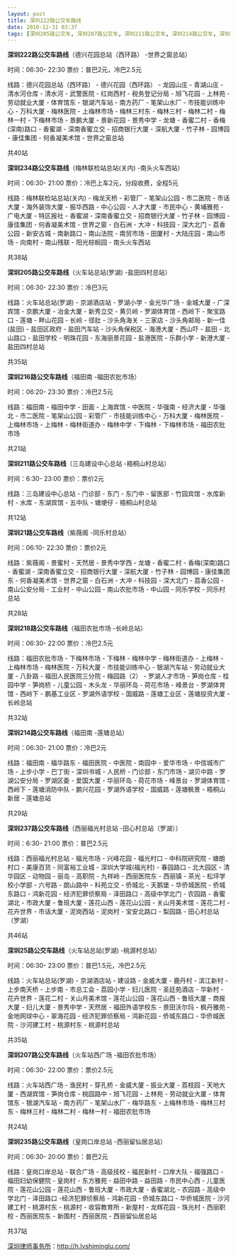 ```yaml
---
layout: post
title: 深圳222路公交车路线
date: 2010-12-31 03:37
tags: [深圳205路公交车, 深圳207路公交车, 深圳211路公交车, 深圳214路公交车, 深圳216路公交车, 深圳218路公交车, 深圳21路公交车, 深圳234路公交车, 深圳235路公交车, 深圳237路公交车, 深圳25路公交车, 深圳公交, 深圳分类信息网站]
---
```

<strong>深圳222路公交车路线</strong>（德兴花园总站（西环路） -世界之窗总站）

时间：06:30- 22:30  票价：普巴2元，冷巴2.5元

线路：德兴花园总站（西环路） - 德兴花园（西环路） - 龙园山庄 - 青湖山庄 - 清水河仓库 - 清水河 - 武警医院 - 红岗西村 - 税务登记分局 - 旭飞花园 - 上林苑 - 劳动就业大厦 - 体育馆东 - 银湖汽车站 - 南方药厂 - 笔架山水厂 - 市技能训练中心 - 万科大厦 - 梅林医院 - 上梅林市场 - 梅林三村东 - 梅林三村 - 梅林二村 - 梅林一村 - 下梅林市场 - 景鹏大厦 - 景新花园 - 景秀中学 - 龙塘 - 香蜜二村 - 香梅(深南)路口 - 香蜜湖 - 深南香蜜立交 - 招商银行大厦 - 深航大厦 - 竹子林 - 园博园 - 康佳集团 - 何香凝美术馆 - 世界之窗总站

共40站

<strong>深圳234路公交车路线</strong>（梅林联检站总站(关内) -南头火车西站）

时间：06:30- 21:00  票价：冷巴上车2元，分段收费，全程5元

线路：梅林联检站总站(关内) - 梅龙天桥 - 彩管厂 - 笔架山公园 - 市二医院 - 市话大厦 - 海外装饰大厦 - 振华西路 - 中心公园 - 人才大厦 - 市民中心 - 黄埔雅苑 - 广电大厦 - 特区报社 - 香蜜湖 - 深南香蜜立交 - 招商银行大厦 - 竹子林 - 园博园 - 康佳集团 - 何香凝美术馆 - 世界之窗 - 白石洲 - 大冲 - 科技园 - 深大北门 - 荔香公园 - 新安古城 - 南新路口 - 南山法院 - 南贸市场 - 田厦村 - 大陆庄园 - 南山市场 - 向南村 - 南山残联 - 阳光棕榈园 - 南头火车西站

共38站

<strong>深圳205路公交车路线</strong>（火车站总站(罗湖) -盐田四村总站）

时间：06:30- 22:30  票价：冷巴3元

线路：火车站总站(罗湖) - 京湖酒店站 - 罗湖小学 - 金光华广场 - 金城大厦 - 广深宾馆 - 京鹏大厦 - 冶金大厦 - 新秀立交 - 黄贝岭 - 罗湖体育馆 - 西岭下 - 聚宝路口 - 莲塘 - 畔山花园 - 长岭 - 径肚 - 沙头角海关 - 三家店 - 沙头角邮局 - 新一佳(盐田) - 盐田区政府 - 盐田汽车站 - 沙头角保税区 - 海港大厦 - 西山吓 - 盐田 - 北山路口 - 盐田学校 - 明珠花园 - 东海丽景花园 - 盐港医院 - 乐群小学 - 新港大厦 - 盐田四村总站

共35站

<strong>深圳216路公交车路线</strong>（福田南 -福田农批市场）

时间：06:20- 23:30  票价：冷巴2.5元

线路：福田南 - 福田中学 - 田面 - 上海宾馆 - 中医院 - 华强南 - 经济大厦 - 华强北 - 市二医院 - 笔架山公园 - 彩管厂 - 市技能训练中心 - 万科大厦 - 梅林医院 - 上梅林市场 - 上梅林 - 梅林街道办 - 梅林中学 - 下梅林 - 下梅林市场 - 福田农批市场

共21站

<strong>深圳211路公交车路线</strong>（三岛建设中心总站 -梧桐山村总站）

时间：6:30- 23:00  票价：票价2元

线路：三岛建设中心总站 - 门诊部 - 东门 - 东门中 - 留医部 - 竹园宾馆 - 水库新村 - 水库 - 东湖宾馆 - 五中队 - 塘埂仔 - 梧桐山村总站

共12站

<strong>深圳21路公交车路线</strong>（紫薇阁 -同乐村总站）

时间：06:10- 22:30  票价：票价2元

线路：紫薇阁 - 景蜜村 - 天然居 - 景秀中学西 - 龙塘 - 香蜜二村 - 香梅(深南)路口 - 香蜜湖 - 深南香蜜立交 - 招商银行大厦 - 深航大厦 - 竹子林 - 园博园 - 康佳集团东 - 何香凝美术馆 - 世界之窗 - 白石洲 - 大冲 - 科技园 - 深大北门 - 荔香公园 - 南山公安分局 - 工业村 - 中山公园 - 南山农批市场 - 中山园 - 同乐学校 - 同乐村总站

共28站

<strong>深圳218路公交车路线</strong>（福田农批市场 -长岭总站）

时间：06:30- 22:00  票价：冷巴2.5元

线路：福田农批市场 - 下梅林市场 - 下梅林 - 梅林中学 - 梅林街道办 - 上梅林 - 上梅林市场 - 梅林医院 - 万科大厦 - 市技能训练中心 - 银湖汽车站 - 劳动就业大厦 - 八卦路 - 福田人民医院三分院 - 梅园路（2） - 罗湖人才市场 - 笋岗仓库 - 桂园中学 - 笋岗桥 - 儿童公园 - 木头龙 - 华丽环岛 - 荷花市场 - 峰景台 - 罗湖体育馆 - 西岭下 - 鹏基工业区 - 罗湖外语学校 - 国威路 - 莲塘工业区 - 莲塘投资大厦 - 长岭总站

共32站

<strong>深圳214路公交车路线</strong>（福田南 -莲塘总站）

时间：06:30- 21:00  票价：冷巴2元

线路：福田南 - 福华路东 - 福田医院 - 中医院 - 南园中 - 爱华市场 - 中信城市广场 - 上步小学 - 巴丁街 - 深圳书城 - 人民桥 - 门诊部 - 东门市场 - 湖贝中路 - 罗湖公安分局 - 罗湖区委 - 爱国大厦 - 华丽环岛 - 荷花市场 - 峰景台 - 罗湖体育馆 - 西岭下 - 莲塘消防中队 - 鹏兴花园 - 罗湖外语学校 - 国威路 - 莲塘枫景 - 梧桐山新居 - 莲塘总站

共29站

<strong>深圳237路公交车路线</strong>（西丽福光村总站 -田心村总站（罗湖））

时间：6:30- 21:00  票价：普巴2.5元

线路：西丽福光村总站 - 福光市场 - 兴峰花园 - 福光村口 - 中科院研究院 - 塘朗村口 - 美康百货 - 同富裕工业城 - 深圳大学城(福光村) - 春园路口 - 北大园区 - 清华园区 - 动物园 - 丽岛 - 高职院 - 九祥岭 - 西丽医院东 - 西丽镇 - 茶光 - 松坪学校小学部 - 六号路 - 朗山路中 - 科苑立交 - 侨城北 - 天鹅堡 - 华侨城医院 - 侨城东路口 - 鸿新花园 - 经济犯罪侦察局 - 泽田路口 - 高级中学北门 - 农园路 - 香蜜湖北 - 市政大厦 - 鲁班大厦 - 莲花山西 - 莲花山公园 - 关山月美术馆 - 莲花二村 - 花卉世界 - 市话大厦 - 泥岗西站 - 泥岗村 - 宝安北路口 - 梨园路 - 田心村总站（罗湖）

共46站

<strong>深圳25路公交车路线</strong>（火车站总站(罗湖) -桃源村总站）

时间：06:30- 23:00  票价：普巴1.5元，冷巴2.5元

线路：火车站总站(罗湖) - 京湖酒店站 - 建设路 - 金威大厦 - 鹿丹村 - 滨江新村 - 上步南天桥 - 上步南 - 市总工会 - 荔园小学 - 妇儿医院 - 圣廷苑酒店 - 华新村 - 花卉世界 - 莲花二村 - 关山月美术馆 - 莲花山公园 - 莲花山西 - 鲁班大厦 - 商报大厦 - 妇儿大厦 - 景秀中学 - 天然居 - 福田外语学校东 - 景田沃尔玛 - 枫丹雅苑 - 金地网球中心 - 翠海花园 - 经济犯罪侦察局 - 鸿新花园 - 侨城东路口 - 华侨城医院 - 沙河建工村 - 桃源村东 - 桃源村总站

共35站

<strong>深圳207路公交车路线</strong>（火车站西广场 -福田农批市场）

时间：06:30- 22:00  票价：票价2.5元

线路：火车站西广场 - 渔民村 - 穿孔桥 - 金威大厦 - 振业大厦 - 荔枝园 - 天地大厦 - 西湖宾馆 - 笋岗仓库 - 桃园路中 - 旭飞花园 - 上林苑 - 劳动就业大厦 - 体育馆东 - 银湖汽车站 - 南方药厂 - 笔架山水厂 - 梅华路东 - 上梅林市场 - 梅林三村东 - 梅林三村 - 梅林二村 - 梅林一村 - 福田农批市场

共24站

<strong>深圳235路公交车路线</strong>（皇岗口岸总站 -西丽留仙居总站）

时间：06:30- 20:00  票价：普巴2元

线路：皇岗口岸总站 - 联合广场 - 高级技校 - 福民新村 - 口岸大队 - 福强路口 - 福田妇幼保健院 - 皇岗村 - 东方雅苑 - 益田中路 - 益田路 - 市民中心西 - 儿童医院 - 莲花山公园 - 莲花山西 - 鲁班大厦 - 市政大厦 - 香蜜湖北 - 农园路 - 高级中学北门 - 泽田路口 -经济犯罪侦察局 - 鸿新花园 - 侨城东路口 - 华侨城医院 - 沙河建工村 - 桃源村东 - 桃源村 - 收容教育所 - 新屋村 - 龙辉花园 - 珠光村 - 西丽职校 - 西丽医院东 - 新围村 - 西丽医院 - 西丽留仙居总站

共37站

<a href="http://h.lvshiminglu.com/">深圳律师事务所</a>：<a href="http://h.lvshiminglu.com/">http://h.lvshiminglu.com/</a>

